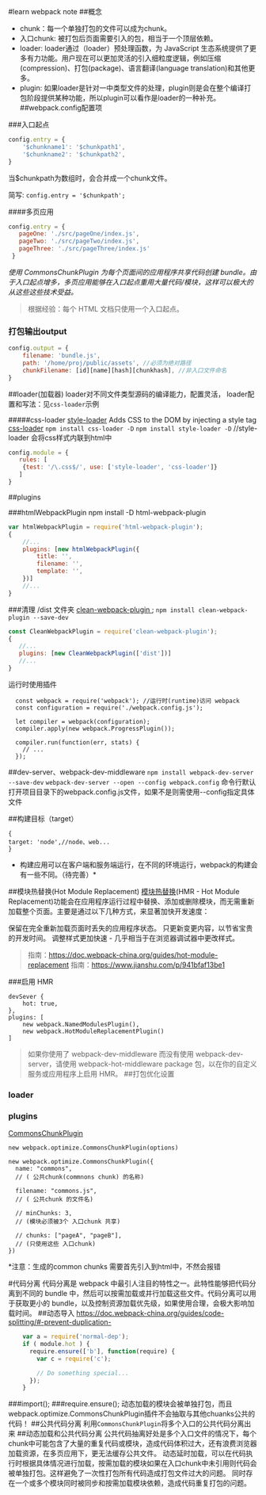 #learn webpack note
##概念
* chunk：每一个单独打包的文件可以成为chunk。
* 入口chunk: 被打包后页面需要引入的包，相当于一个顶层依赖。
* loader: loader通过（loader）预处理函数，为 JavaScript 生态系统提供了更多有力功能。用户现在可以更加灵活的引入细粒度逻辑，例如压缩(compression)、打包(package)、语言翻译(language translation)和其他更多。
* plugin: 如果loader是针对一中类型文件的处理，plugin则是会在整个编译打包阶段提供某种功能，所以plugin可以看作是loader的一种补充。
##webpack.config配置项

###入口起点
```javascript
config.entry = {
    '$chunkname1': '$chunkpath1',
    '$chunkname2': '$chunkpath2',
}
```
当$chunkpath为数组时，会合并成一个chunk文件。

简写: `config.entry = '$chunkpath';`

####多页应用
```js
config.entry = {
   pageOne: './src/pageOne/index.js',
   pageTwo: './src/pageTwo/index.js',
   pageThree: './src/pageThree/index.js'
 }
```
*使用 CommonsChunkPlugin 为每个页面间的应用程序共享代码创建 bundle。由于入口起点增多，多页应用能够在入口起点重用大量代码/模块，这样可以极大的从这些这些技术受益。*
>根据经验：每个 HTML 文档只使用一个入口起点。

### 打包输出output
```js
config.output = {
    filename: 'bundle.js',
    path: '/home/proj/public/assets', //必须为绝对路径
    chunkFilename: [id][name][hash][chunkhash], //非入口文件命名
}
```

##loader(加载器)
loader对不同文件类型源码的编译能力，配置灵活，
loader配置和写法：见`css-loader`示例

#####css-loader
[style-loader](https://doc.webpack-china.org/loaders/style-loader) Adds CSS to the DOM by injecting a style tag
[css-loader](http://www.css88.com/doc/webpack2/loaders/css-loader/)
`npm install css-loader -D`
`npm install style-loader -D`  //style-loader 会将css样式内联到html中
```js
config.module = {
   rules: [
    {test: '/\.css$/', use: ['style-loader', 'css-loader']}
   ]
}
```
##plugins

###htmlWebpackPlugin
npm install -D html-webpack-plugin
```js
var htmlWebpackPlugin = require('html-webpack-plugin');
{
    //...
    plugins: [new htmlWebpackPlugin({
        title: '',
        filename: '',
        template: '',
    })]
    //...
}
```
###清理 /dist 文件夹
[clean-webpack-plugin ](https://www.npmjs.com/package/clean-webpack-plugin);
`npm install clean-webpack-plugin --save-dev`
```js
const CleanWebpackPlugin = require('clean-webpack-plugin');
{
   //...
   plugins: [new CleanWebpackPlugin(['dist'])]
   //... 
}

```

运行时使用插件
```
  const webpack = require('webpack'); //运行时(runtime)访问 webpack
  const configuration = require('./webpack.config.js');

  let compiler = webpack(configuration);
  compiler.apply(new webpack.ProgressPlugin());

  compiler.run(function(err, stats) {
    // ...
  });
```
##dev-server、webpack-dev-middleware
`npm install webpack-dev-server --save-dev`
`webpack-dev-server --open --config webpack.config`
命令行默认打开项目目录下的webpack.config.js文件，如果不是则需使用--config指定具体文件

##构建目标（target）
```
{
target: 'node',//node、web...
}
```
* 构建应用可以在客户端和服务端运行，在不同的环境运行，webpack的构建会有一些不同。（待完善）*

##模块热替换(Hot Module Replacement)
[模块热替换](https://doc.webpack-china.org/concepts/hot-module-replacement)(HMR - Hot Module Replacement)功能会在应用程序运行过程中替换、添加或删除模块，而无需重新加载整个页面。主要是通过以下几种方式，来显著加快开发速度：

保留在完全重新加载页面时丢失的应用程序状态。
只更新变更内容，以节省宝贵的开发时间。
调整样式更加快速 - 几乎相当于在浏览器调试器中更改样式。

>指南：https://doc.webpack-china.org/guides/hot-module-replacement
>指南：https://www.jianshu.com/p/941bfaf13be1

###启用 HMR
``` 
devSever {
    hot: true,
},
plugins: [
    new webpack.NamedModulesPlugin(),
    new webpack.HotModuleReplacementPlugin()
]
```
> 如果你使用了 webpack-dev-middleware 而没有使用 webpack-dev-server，请使用 webpack-hot-middleware package 包，以在你的自定义服务或应用程序上启用 HMR。
##打包优化设置

### loader

### plugins
[CommonsChunkPlugin](https://doc.webpack-china.org/plugins/commons-chunk-plugin/#-minchunks-)

`new webpack.optimize.CommonsChunkPlugin(options)`
```
new webpack.optimize.CommonsChunkPlugin({
  name: "commons",
  // ( 公共chunk(commnons chunk) 的名称)

  filename: "commons.js",
  // ( 公共chunk 的文件名)

  // minChunks: 3,
  // (模块必须被3个 入口chunk 共享)

  // chunks: ["pageA", "pageB"],
  // (只使用这些 入口chunk)
})
```

*注意：生成的common chunks 需要首先引入到html中，不然会报错

#代码分离
代码分离是 webpack 中最引人注目的特性之一。此特性能够把代码分离到不同的 bundle 中，然后可以按需加载或并行加载这些文件。代码分离可以用于获取更小的 bundle，以及控制资源加载优先级，如果使用合理，会极大影响加载时间。
##动态导入
https://doc.webpack-china.org/guides/code-splitting/#-prevent-duplication-
```js
    var a = require('normal-dep');
    if ( module.hot ) {
      require.ensure(['b'], function(require) {
        var c = require('c');

        // Do something special...
      });
    }
```
###import();
###require.ensure();
动态加载的模块会被单独打包，而且 webpack.optimize.CommonsChunkPlugin插件不会抽取与其他chuanks公共的代码！
##公共代码分离
利用`CommonsChunkPlugin`将多个入口的公共代码分离出来
##动态加载和公共代码分离
公共代码抽离好处是多个入口文件的情况下，每个chunk中可能包含了大量的重复代码或模块，造成代码体积过大，还有浪费浏览器加载资源，在多页应用下，更无法缓存公共文件。
动态延时加载，可以在代码执行时根据具体情况进行加载，按需加载的模块如果在入口chunk中未引用则代码会被单独打包。这样避免了一次性打包所有代码造成打包文件过大的问题。 同时存在一个或多个模块同时被同步和按需加载模块依赖，造成代码重复打包的问题。
